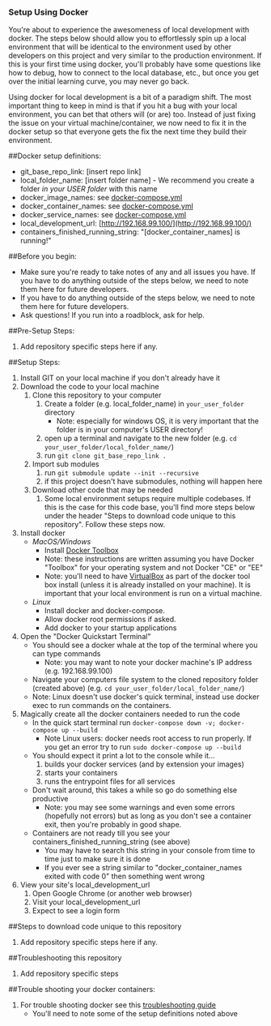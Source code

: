 ### Setup Using Docker

You're about to experience the awesomeness of local development with docker. The steps below should allow you to effortlessly spin up a local environment that will be identical to the environment used by other developers on this project and very similar to the production environment. If this is your first time using docker, you'll probably have some questions like how to debug, how to connect to the local database, etc., but once you get over the initial learning curve, you may never go back.

Using docker for local development is a bit of a paradigm shift. The most important thing to keep in mind is that if you hit a bug with your local environment, you can bet that others will (or are) too. Instead of just fixing the issue on your virtual machine/container, we now need to fix it in the docker setup so that everyone gets the fix the next time they build their environment.

##Docker setup definitions:

- git_base_repo_link: [insert repo link]
- local_folder_name: [insert folder name] - We recommend you create a folder *in your USER folder* with this name
- docker_image_names: see [docker-compose.yml](../docker-compose.yml)
- docker_container_names: see [docker-compose.yml](../docker-compose.yml)
- docker_service_names: see [docker-compose.yml](../docker-compose.yml)
- local_development_url:  [http://192.168.99.100/](http://192.168.99.100/)
- containers_finished_running_string: "[docker_container_names] is running!"

##Before you begin:

- Make sure you're ready to take notes of any and all issues you have. If you have to do anything outside of the steps below, we need to note them here for future developers.
- If you have to do anything outside of the steps below, we need to note them here for future developers.
- Ask questions! If you run into a roadblock, ask for help.

##Pre-Setup Steps:

1. Add repository specific steps here if any.


##Setup Steps:

1. Install GIT on your local machine if you don't already have it
1. Download the code to your local machine
    1. Clone this repository to your computer
        1. Create a folder (e.g. local_folder_name) in `your_user_folder` directory
            - Note: especially for windows OS, it is very important that the folder is in your computer's USER directory!
        1. open up a terminal and navigate to the new folder (e.g. `cd your_user_folder/local_folder_name/`)
        1. run `git clone git_base_repo_link .`
    1. Import sub modules
        1. run `git submodule update --init --recursive`
        1. if this project doesn't have submodules, nothing will happen here
    1. Download other code that may be needed
        1. Some local environment setups require multiple codebases. If this is the case for this code base, you'll find more steps below under the header "Steps to download code unique to this repository". Follow these steps now.
1. Install docker
    - *MacOS/Windows*
        - Install [Docker Toolbox](https://docs.docker.com/toolbox/overview/)
        - Note: these instructions are written assuming you have Docker "Toolbox" for your operating system and not Docker "CE" or "EE"
        - Note: you'll need to have [VirtualBox](https://www.virtualbox.org/wiki/Downloads) as part of the docker tool box install (unless it is already installed on your machine). It is important that your local environment is run on a virtual machine.
    - *Linux*
        - Install docker and docker-compose.
        - Allow docker root permissions if asked.
        - Add docker to your startup applications
1. Open the "Docker Quickstart Terminal"
    - You should see a docker whale at the top of the terminal where you can type commands
        - Note: you may want to note your docker machine's IP address (e.g. 192.168.99.100)
    - Navigate your computers file system to the cloned repository folder (created above) (e.g. `cd your_user_folder/local_folder_name/`)
    - Note: Linux doesn't use docker's quick terminal, instead use docker exec to run commands on the containers.
1. Magically create all the docker containers needed to run the code
    - In the quick start terminal run `docker-compose down -v; docker-compose up --build`
        - Note Linux users: docker needs root access to run properly. If you get an error try to run `sudo docker-compose up --build`
    - You should expect it print a lot to the console while it...
        1. builds your docker services (and by extension your images)
        1. starts your containers
        1. runs the entrypoint files for all services
    - Don't wait around, this takes a while so go do something else productive
        - Note: you may see some warnings and even some errors (hopefully not errors) but as long as you don't see a container exit, then you're probably in good shape.
    - Containers are not ready till you see your containers_finished_running_string (see above)
        - You may have to search this string in your console from time to time just to make sure it is done
        - If you ever see a string similar to "docker_container_names exited with code 0" then something went wrong
1. View your site's local_development_url
    1. Open Google Chrome (or another web browser)
    1. Visit your local_development_url
    1. Expect to see a login form

##Steps to download code unique to this repository

1. Add repository specific steps here if any.

##Troubleshooting this repository

1. Add repository specific steps

##Trouble shooting your docker containers:

1. For trouble shooting docker see this [troubleshooting guide](https://github.com/bbuie/code_snipits/wiki/Docker-Trouble-Shooting)
    - You'll need to note some of the setup definitions noted above

